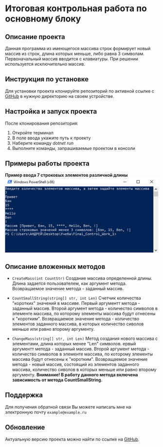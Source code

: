 # **Итоговая контрольная работа по основному блоку**

## Описание проекта
Данная программа из имеющегося массива строк формирует новый массив из строк, длина которых меньше, либо равна 3 символам. Первоначальный массив вводится с клавиатуры. При решении используется исключительно массив.

## Инструкция по установке
Для установки проекта клонируйте репозиторий по активной ссылке с [GitHub](https://github.com/AndreyButusov/Final_Control_Work_1/tree/main) в нужную директорию на своем устройстве.

## Настройка и запуск проекта
После клонирования репозитория:
1. Откройте терминал
2. В поле ввода укажите путь к проекту
3. Наберите команду *dotnet run*
4. Выполните команды, запрашиваемые проектом в консоли

## Примеры работы проекта
**Пример ввода 7 строковых элементов различной длины**
![Пример](Picture/Пример.png)

## Описание вложенных методов
 * ``
 CreateMass(int CountStr)
 ``
  Создание массива определенной длины. Длина задается пользователем, как аргумент метода. Возвращаемое значение метода - заданный массив.


* ``
 CountSmallString(string[] str, int Len)
 ``
 Счетчик количества "коротких" значений в массиве. Первый аргументт метода - заданный массив. Второй аргумент метода - количество символов в элементе массива, по которому элементы массива будут отнесены к "коротким". Возвращаемое значение метода - количество элементов заданного массива, в которых количество сиволов меньше или равно второму аргументу.


 * ``
ChangeMass(string[] str, int Len)
 ``
Метод создания нового массива с элементами, длина которых менее "Len" символов. ервый аргументт метода - заданный массив. Второй аргумент метода - количество символов в элементе массива, по которому элементы массива будут отнесены к "коротким". Возвращаемое значение метода - новый массив, состоящий из элементов заданного массива, количество сиволов в которых меньше или равно второму аргументу.
**Внимание! В работу данного метода включена зависимость от метода CountSmallString.**

## Поддержка
Для получения обратной связи Вы можете написать мне на электронную почту
``
example@example.ru
 ``

## Обновление
Актуальную версию проекта можно найти по ссылке на [GitHub](https://github.com/AndreyButusov/Final_Control_Work_1/tree/main "Андрей Бутусов").